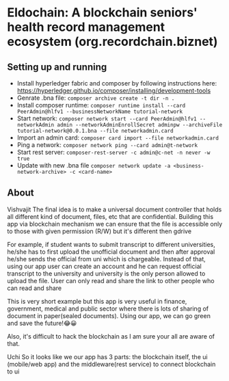 # Eldochain: A blockchain seniors' health record management ecosystem (org.recordchain.biznet)

## Setting up and running

- Install hyperledger fabric and composer by following instructions here: https://hyperledger.github.io/composer/installing/development-tools
- Genrate .bna file: `composer archive create -t dir -n .`
- Install composer runtime: `composer runtime install --card PeerAdmin@hlfv1 --businessNetworkName tutorial-network`
- Start network: `composer network start --card PeerAdmin@hlfv1 --networkAdmin admin --networkAdminEnrollSecret adminpw --archiveFile tutorial-network@0.0.1.bna --file networkadmin.card`
- Import an admin card: `composer card import --file networkadmin.card`
- Ping a network: `composer network ping --card admin@t-network`
- Start rest server: `composer-rest-server -c admin@c-net -n never -w true`
- Update with new .bna file `composer network update -a <business-network-archive> -c <card-name>`


## About
Vishvajit
The final idea is to make a universal document controller that holds all different kind of document, files, etc that are confidential. Building this app via blockchain mechanism we can ensure that the file is accessible only to those with given permission (R/W) but it's different then gdrive

For example, if student wants to submit transcript to different universities, he/she has to first upload the unofficial document and then after approval he/she sends the official from uni which is chargeable. Instead of that, using our app user can create an account and he can request official transcript to the university and university is the only person allowed to upload the file. User can only read and share the link to other people who can read and share

This is very short example but this app is very useful in finance, government, medical and public sector where there is lots of sharing of document in paper(sealed documents). Using our app, we can go green and save the future!😂😀

Also, it's difficult to hack the blockchain as I am sure your all are aware of that.

Uchi 
So it looks like we our app has 3 parts: the blockchain itself, the ui (mobile/web app) and the middleware(rest service) to connect blockchain to ui




